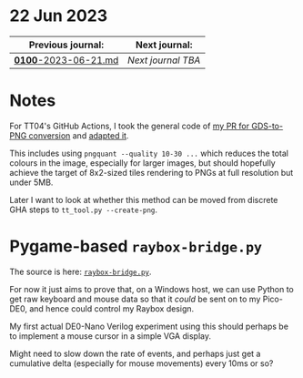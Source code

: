 # 22 Jun 2023

| Previous journal: | Next journal: |
|-|-|
| [**0100**-2023-06-21.md](./0100-2023-06-21.md) | *Next journal TBA* |

# Notes

For TT04's GitHub Actions, I took the general code of [my PR for GDS-to-PNG conversion](https://github.com/TinyTapeout/tt03p5-submission-template/pull/4) and [adapted it](https://github.com/TinyTapeout/tt-gds-action/pull/1).

This includes using `pngquant --quality 10-30 ...` which reduces the total colours in the image, especially
for larger images, but should hopefully achieve the target of 8x2-sized tiles rendering to PNGs at full
resolution but under 5MB.

Later I want to look at whether this method can be moved from discrete GHA steps to `tt_tool.py --create-png`.


# Pygame-based `raybox-bridge.py`

The source is here: [`raybox-bridge.py`](https://github.com/algofoogle/sandpit/blob/master/pi_pico/pico-de0/client/raybox-bridge.py).

For now it just aims to prove that, on a Windows host, we can use Python to get raw keyboard and mouse
data so that it *could* be sent on to my Pico-DE0, and hence could control my Raybox design.

My first actual DE0-Nano Verilog experiment using this should perhaps be to implement a mouse cursor in a simple VGA display.

Might need to slow down the rate of events, and perhaps just get a cumulative delta (especially for mouse movements) every 10ms or so?
